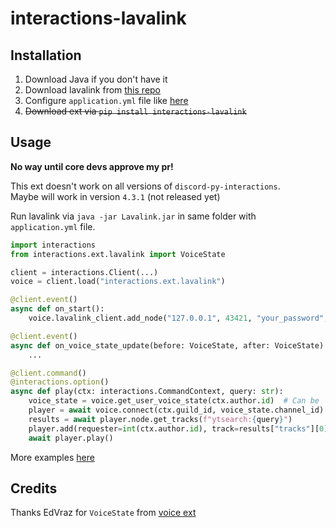 # interactions-lavalink

## Installation

1. Download Java if you don't have it
2. Download lavalink from [this repo](https://github.com/freyacodes/Lavalink)
3. Configure `application.yml` file like [here](https://github.com/freyacodes/Lavalink/blob/master/LavalinkServer/application.yml.example)
4. ~~Download ext via `pip install interactions-lavalink`~~

## Usage

**No way until core devs approve my pr!**

This ext doesn't work on all versions of `discord-py-interactions`.  
Maybe will work in version `4.3.1` (not released yet)

Run lavalink via `java -jar Lavalink.jar` in same folder with `application.yml` file.

```python
import interactions
from interactions.ext.lavalink import VoiceState

client = interactions.Client(...)
voice = client.load("interactions.ext.lavalink")

@client.event()
async def on_start():
    voice.lavalink_client.add_node("127.0.0.1", 43421, "your_password", "eu")  # Copy host, port abd password from `application.yml`

@client.event()
async def on_voice_state_update(before: VoiceState, after: VoiceState):
    ...

@client.command()
@interactions.option()
async def play(ctx: interactions.CommandContext, query: str):
    voice_state = voice.get_user_voice_state(ctx.author.id)  # Can be `None` if not cached.
    player = await voice.connect(ctx.guild_id, voice_state.channel_id)
    results = await player.node.get_tracks(f"ytsearch:{query}")
    player.add(requester=int(ctx.author.id), track=results["tracks"][0])
    await player.play()
```

More examples [here](https://github.com/Damego/interactions-lavalink/tree/main/examples)

## Credits

Thanks EdVraz for `VoiceState` from [voice ext](https://github.com/interactions-py/voice)
